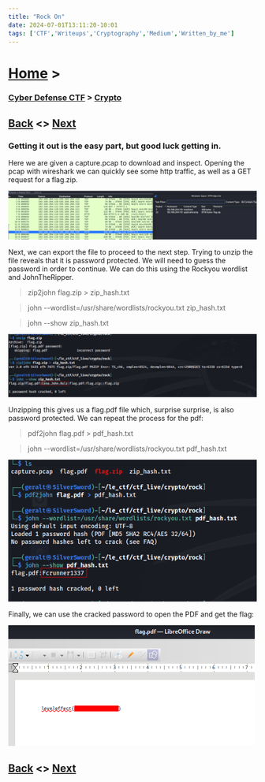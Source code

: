 ```yaml
---
title: "Rock On"
date: 2024-07-01T13:11:20-10:01
tags: ['CTF','Writeups','Cryptography','Medium','Written_by_me']
---
```



# [Home](https://jjolley91.github.io/blog/) >

###  [Cyber Defense CTF](https://jjolley91.github.io/blog/level_effect_cyber_defense_ctf_2024/) >  [Crypto](https://jjolley91.github.io/blog/level_effect_cyber_defense_ctf_2024/crypto/)

## [Back](https://jjolley91.github.io/blog/level_effect_cyber_defense_ctf_2024/crypto/bits_abound)  <> [Next](https://jjolley91.github.io/blog/level_effect_cyber_defense_ctf_2024/forensics/)

### Getting it out is the easy part, but good luck getting in.

Here we are given a capture.pcap to download and inspect.
Opening the pcap with wireshark we can quickly see some http traffic, as well as a GET request for a flag.zip.
 
![rock_on_1](https://github.com/jjolley91/blog/blob/main/static/le_ctf_24/rock_on_1.png?raw=true)

Next, we can export the file to proceed to the next step.
Trying to unzip the file reveals that it is password protected. We will need to guess the password in order to continue. We can do this using the Rockyou wordlist and JohnTheRipper.

> zip2john flag.zip > zip_hash.txt

>john --wordlist=/usr/share/wordlists/rockyou.txt zip_hash.txt

>john --show zip_hash.txt


![rock_on_2](https://github.com/jjolley91/blog/blob/main/static/le_ctf_24/rock_on_2.png?raw=true)

Unzipping this gives us a flag.pdf file which, surprise surprise, is also password protected. We can repeat the process for the pdf:

>pdf2john flag.pdf > pdf_hash.txt

>john --wordlist=/usr/share/wordlists/rockyou.txt pdf_hash.txt

![rock_on_3](https://github.com/jjolley91/blog/blob/main/static/le_ctf_24/rock_on_3.png?raw=true)


Finally, we can use the cracked password to open the PDF and get the flag:

![rock_on_4](https://github.com/jjolley91/blog/blob/main/static/le_ctf_24/rock_on_4.png?raw=true)

## [Back](https://jjolley91.github.io/blog/level_effect_cyber_defense_ctf_2024/crypto/bits_abound)  <> [Next](https://jjolley91.github.io/blog/level_effect_cyber_defense_ctf_2024/forensics/)